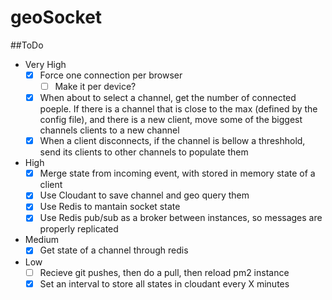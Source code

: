 # geoSocket

##ToDo
- Very High
	- [x] Force one connection per browser
		- [ ] Make it per device?
	- [x] When about to select a channel, get the number of connected poeple. If there is a channel that is close to the max (defined by the config file), and there is a new client, move some of the biggest channels clients to a new channel
	- [x] When a client disconnects, if the channel is bellow a threshhold, send its clients to other channels to populate them
- High
	- [x] Merge state from incoming event, with stored in memory state of a client
	- [x] Use Cloudant to save channel and geo query them
	- [x] Use Redis to mantain socket state
	- [x] Use Redis pub/sub as a broker between instances, so messages are properly replicated
- Medium
	- [x] Get state of a channel through redis
- Low
	- [ ] Recieve git pushes, then do a pull, then reload pm2 instance
	- [x] Set an interval to store all states in cloudant every X minutes
